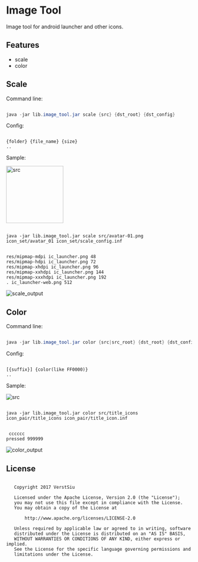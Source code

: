 # Image Tool

Image tool for android launcher and other icons.

## Features

* scale
* color

## Scale

Command line:

```java

java -jar lib.image_tool.jar scale {src} {dst_root} {dst_config}

```

Config:

```

{folder} {file_name} {size}
..

```

Sample:

<image alt="src" src="export/1.0/src/avatar-01.png" width="155" />

```

java -jar lib.image_tool.jar scale src/avatar-01.png icon_set/avatar_01 icon_set/scale_config.inf

```

```

res/mipmap-mdpi ic_launcher.png 48
res/mipmap-hdpi ic_launcher.png 72
res/mipmap-xhdpi ic_launcher.png 96
res/mipmap-xxhdpi ic_launcher.png 144
res/mipmap-xxxhdpi ic_launcher.png 192
. ic_launcher-web.png 512

```

<image alt="scale_output" src="screen_shots/scale_output.png" />

## Color

Command line:

```java

java -jar lib.image_tool.jar color {src|src_root} {dst_root} {dst_config}

```

Config:

```

[{suffix}] {color(like FF0000)}
..

```

Sample:

<image alt="src" src="export/1.0/src/title_icons/ic_alarm_add.png" />

```

java -jar lib.image_tool.jar color src/title_icons icon_pair/title_icons icon_pair/title_icon.inf

```

```

 cccccc
pressed 999999

```

<image alt="color_output" src="screen_shots/color_output.png" />

## License

```

   Copyright 2017 VerstSiu

   Licensed under the Apache License, Version 2.0 (the "License");
   you may not use this file except in compliance with the License.
   You may obtain a copy of the License at

       http://www.apache.org/licenses/LICENSE-2.0

   Unless required by applicable law or agreed to in writing, software
   distributed under the License is distributed on an "AS IS" BASIS,
   WITHOUT WARRANTIES OR CONDITIONS OF ANY KIND, either express or implied.
   See the License for the specific language governing permissions and
   limitations under the License.

```
